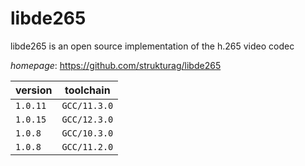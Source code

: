 # libde265

libde265 is an open source implementation of the h.265 video codec

*homepage*: <https://github.com/strukturag/libde265>

version | toolchain
--------|----------
``1.0.11`` | ``GCC/11.3.0``
``1.0.15`` | ``GCC/12.3.0``
``1.0.8`` | ``GCC/10.3.0``
``1.0.8`` | ``GCC/11.2.0``
